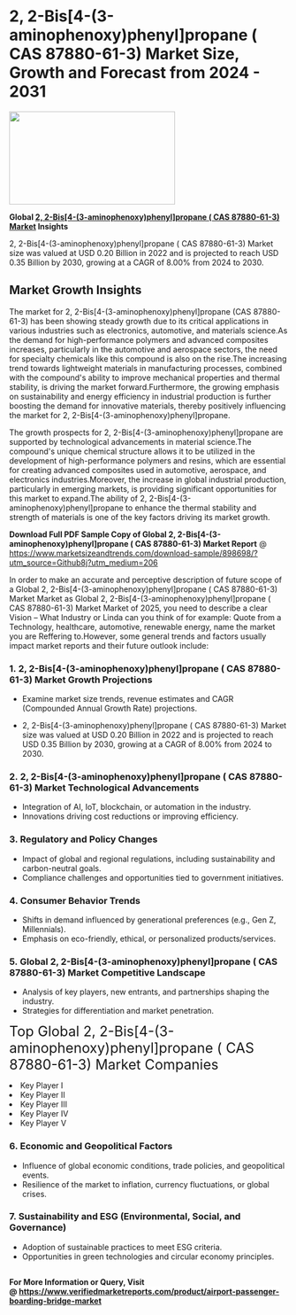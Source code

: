 <H1>2, 2-Bis[4-(3-aminophenoxy)phenyl]propane ( CAS 87880-61-3) Market Size, Growth and Forecast from 2024 - 2031</H1><img class="aligncenter size-medium wp-image-584254" src="https://thirdeyenews.in/wp-content/uploads/2024/09/Global-Market-Research-300x168.jpeg" alt="" width="300" height="168" /><p><strong>Global&nbsp;<a href="https://www.marketsizeandtrends.com/download-sample/898698/?utm_source=Github8j?utm_medium=206">2, 2-Bis[4-(3-aminophenoxy)phenyl]propane ( CAS 87880-61-3) Market</a> Insights</strong></p><p>2, 2-Bis[4-(3-aminophenoxy)phenyl]propane ( CAS 87880-61-3) Market size was valued at USD 0.20 Billion in 2022 and is projected to reach USD 0.35 Billion by 2030, growing at a CAGR of 8.00% from 2024 to 2030.</p><p><h2>Market Growth Insights</h2> <p>The market for 2, 2-Bis[4-(3-aminophenoxy)phenyl]propane (CAS 87880-61-3) has been showing steady growth due to its critical applications in various industries such as electronics, automotive, and materials science.As the demand for high-performance polymers and advanced composites increases, particularly in the automotive and aerospace sectors, the need for specialty chemicals like this compound is also on the rise.The increasing trend towards lightweight materials in manufacturing processes, combined with the compound's ability to improve mechanical properties and thermal stability, is driving the market forward.Furthermore, the growing emphasis on sustainability and energy efficiency in industrial production is further boosting the demand for innovative materials, thereby positively influencing the market for 2, 2-Bis[4-(3-aminophenoxy)phenyl]propane.</p> <p>The growth prospects for 2, 2-Bis[4-(3-aminophenoxy)phenyl]propane are supported by technological advancements in material science.The compound's unique chemical structure allows it to be utilized in the development of high-performance polymers and resins, which are essential for creating advanced composites used in automotive, aerospace, and electronics industries.Moreover, the increase in global industrial production, particularly in emerging markets, is providing significant opportunities for this market to expand.The ability of 2, 2-Bis[4-(3-aminophenoxy)phenyl]propane to enhance the thermal stability and strength of materials is one of the key factors driving its market growth.</p> <p><span class=""><strong>Download Full PDF Sample Copy of Global 2, 2-Bis[4-(3-aminophenoxy)phenyl]propane ( CAS 87880-61-3) Market Report</strong> @ <a href="https://www.marketsizeandtrends.com/download-sample/898698/?utm_source=Github8j?utm_medium=206" target="_blank">https://www.marketsizeandtrends.com/download-sample/898698/?utm_source=Github8j?utm_medium=206</a></span></p><p>In order to make an accurate and perceptive description of future scope of a Global&nbsp;2, 2-Bis[4-(3-aminophenoxy)phenyl]propane ( CAS 87880-61-3) Market Market as Global&nbsp;2, 2-Bis[4-(3-aminophenoxy)phenyl]propane ( CAS 87880-61-3) Market Market of 2025, you need to describe a clear Vision &ndash; What Industry or Linda can you think of for example: Quote from a Technology, healthcare, automotive, renewable energy, name the market you are Reffering to.However, some general trends and factors usually impact market reports and their future outlook include:</p><h3>1.&nbsp;<strong>2, 2-Bis[4-(3-aminophenoxy)phenyl]propane ( CAS 87880-61-3) Market Growth Projections</strong></h3><ul><li>Examine market size trends, revenue estimates and CAGR (Compounded Annual Growth Rate) projections.</li><li><p>2, 2-Bis[4-(3-aminophenoxy)phenyl]propane ( CAS 87880-61-3) Market size was valued at USD 0.20 Billion in 2022 and is projected to reach USD 0.35 Billion by 2030, growing at a CAGR of 8.00% from 2024 to 2030.</p></li></ul><h3>2.&nbsp;<strong>2, 2-Bis[4-(3-aminophenoxy)phenyl]propane ( CAS 87880-61-3) Market Technological Advancements</strong></h3><ul><li>Integration of AI, IoT, blockchain, or automation in the industry.</li><li>Innovations driving cost reductions or improving efficiency.</li></ul><h3>3.&nbsp;<strong>Regulatory and Policy Changes</strong></h3><ul><li>Impact of global and regional regulations, including sustainability and carbon-neutral goals.</li><li>Compliance challenges and opportunities tied to government initiatives.</li></ul><h3>4.&nbsp;<strong>Consumer Behavior Trends</strong></h3><ul><li>Shifts in demand influenced by generational preferences (e.g., Gen Z, Millennials).</li><li>Emphasis on eco-friendly, ethical, or personalized products/services.</li></ul><h3>5.&nbsp;<strong>Global 2, 2-Bis[4-(3-aminophenoxy)phenyl]propane ( CAS 87880-61-3) Market Competitive Landscape</strong></h3><ul><li>Analysis of key players, new entrants, and partnerships shaping the industry.</li><li>Strategies for differentiation and market penetration.</li></ul><p data-pm-slice="1 1 []"><span style="color: inherit; font-family: inherit; font-size: 25px;">Top Global 2, 2-Bis[4-(3-aminophenoxy)phenyl]propane ( CAS 87880-61-3) Market Companies</span></p><div class="" data-test-id=""><p><li>Key Player I</li><li> Key Player II</li><li> Key Player III</li><li> Key Player IV</li><li> Key Player V</li></p></div><h3>6.&nbsp;<strong>Economic and Geopolitical Factors</strong></h3><ul><li>Influence of global economic conditions, trade policies, and geopolitical events.</li><li>Resilience of the market to inflation, currency fluctuations, or global crises.</li></ul><h3>7.&nbsp;<strong>Sustainability and ESG (Environmental, Social, and Governance)</strong></h3><ul><li>Adoption of sustainable practices to meet ESG criteria.</li><li>Opportunities in green technologies and circular economy principles.</li></ul><h2><strong style="font-size: 14px;">For More Information or Query, Visit @&nbsp;</strong><a style="background-color: #ffffff; font-size: 14px;" href="https://www.marketsizeandtrends.com/report/2-2-bis-4-3-aminophenoxy-phenyl-propane-cas-87880-61-3-market/" target="_blank">https://www.verifiedmarketreports.com/product/airport-passenger-boarding-bridge-market</a></h2>